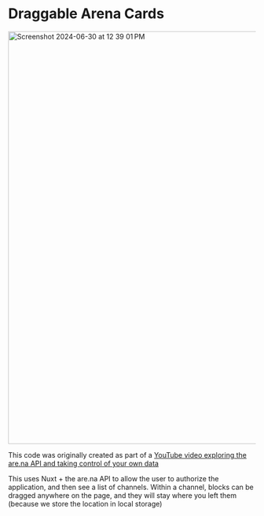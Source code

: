 # Draggable Arena Cards
<img width="838" alt="Screenshot 2024-06-30 at 12 39 01 PM" src="https://github.com/ejfox/arena-cards/assets/530073/b09de0a6-ded8-4789-be72-3c613cc1862a">

This code was originally created as part of a [YouTube video exploring the are.na API and taking control of your own data](https://www.youtube.com/watch?v=Ly3BXZbWOak)

This uses Nuxt + the are.na API to allow the user to authorize the application, and then see a list of channels. Within a channel, blocks can be dragged anywhere on the page, and they will stay where you left them (because we store the location in local storage)
